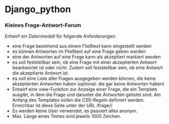 # Django_python


### Kleines Frage-Antwort-Forum ###

Entwirf ein Datenmodell für folgende Anforderungen:  
  * eine Frage bestehend aus einem Fließtext kann eingestellt werden  
  * es können Antworten im Fließtext auf eine Frage geben werden  
  * eine der Antworten auf eine Frage kann als akzeptiert markiert werden  
  * es soll feststellbar sein, ob eine Frage mit einer akzeptierten Antwort beantwortet ist oder nicht. Zudem soll feststellbar sein, ob eine Antwort die akzeptierte Antwort ist.    
  * es soll eine Liste aller Fragen ausgegeben werden können, die keine akzeptierten Antworten haben (optional: die gar keine Antworten haben)  
  * Entwirf eine view-Funktion zur Anzeige einer Frage, die ein Template ausgibt, in dem die Frage und darunter die Antworten gelistet sind. Am Anfang des Templates sollen die CSS-Regeln definiert werden. Erreichbar ist diese Seite unter der URL /frage/<ID>/  
  * Es werden keine User verwendet, es passiert alles anonym.  
  * Max. Länge eines Textes sind jeweils 1000 Zeichen.  
